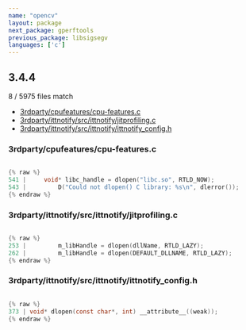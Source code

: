 ```yaml
---
name: "opencv"
layout: package
next_package: gperftools
previous_package: libsigsegv
languages: ['c']
---
```

## 3.4.4
8 / 5975 files match

 - [3rdparty/cpufeatures/cpu-features.c](#3rdpartycpufeaturescpu-featuresc)
 - [3rdparty/ittnotify/src/ittnotify/jitprofiling.c](#3rdpartyittnotifysrcittnotifyjitprofilingc)
 - [3rdparty/ittnotify/src/ittnotify/ittnotify_config.h](#3rdpartyittnotifysrcittnotifyittnotify_configh)

### 3rdparty/cpufeatures/cpu-features.c

```c

{% raw %}
541 |     void* libc_handle = dlopen("libc.so", RTLD_NOW);
543 |         D("Could not dlopen() C library: %s\n", dlerror());
{% endraw %}

```
### 3rdparty/ittnotify/src/ittnotify/jitprofiling.c

```c

{% raw %}
253 |         m_libHandle = dlopen(dllName, RTLD_LAZY);
262 |         m_libHandle = dlopen(DEFAULT_DLLNAME, RTLD_LAZY);
{% endraw %}

```
### 3rdparty/ittnotify/src/ittnotify/ittnotify_config.h

```c

{% raw %}
373 | void* dlopen(const char*, int) __attribute__((weak));
{% endraw %}

```